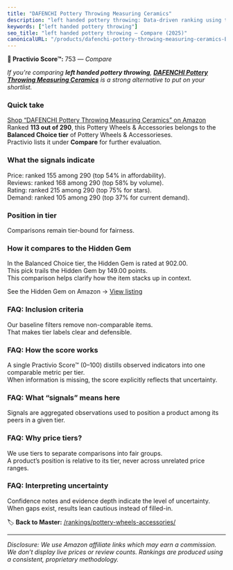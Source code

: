 ```yaml
---
title: "DAFENCHI Pottery Throwing Measuring Ceramics"
description: "left handed pottery throwing: Data-driven ranking using the Practivio Score™. Positioned by quality, value, demand, findability, momentum."
keywords: ["left handed pottery throwing"]
seo_title: "left handed pottery throwing — Compare (2025)"
canonicalURL: "/products/dafenchi-pottery-throwing-measuring-ceramics-B0CNZ1KWB9/"
---
```


**🛒 Practivio Score™:** 753 — _Compare_


*If you're comparing **left handed pottery throwing**, **[DAFENCHI Pottery Throwing Measuring Ceramics](https://www.amazon.com/dp/B0CNZ1KWB9?tag=practivio-20)** is a strong alternative to put on your shortlist.*
### Quick take
[Shop “DAFENCHI Pottery Throwing Measuring Ceramics” on Amazon](https://www.amazon.com/dp/B0CNZ1KWB9?tag=practivio-20)
Ranked **113 out of 290**, this Pottery Wheels & Accessories belongs to the **Balanced Choice tier** of Pottery Wheels & Accessorieses.  
Practivio lists it under **Compare** for further evaluation.

### What the signals indicate
Price: ranked 155 among 290 (top 54% in affordability).  
Reviews: ranked 168 among 290 (top 58% by volume).  
Rating: ranked 215 among 290 (top 75% for stars).  
Demand: ranked 105 among 290 (top 37% for current demand).

### Position in tier
Comparisons remain tier-bound for fairness.

### How it compares to the Hidden Gem
In the Balanced Choice tier, the Hidden Gem is rated at 902.00.  
This pick trails the Hidden Gem by 149.00 points.  
This comparison helps clarify how the item stacks up in context.  

See the Hidden Gem on Amazon → [View listing](https://www.amazon.com/dp/B07N64DQ9J?tag=practivio-20)

### FAQ: Inclusion criteria
Our baseline filters remove non-comparable items.  
That makes tier labels clear and defensible.

### FAQ: How the score works
A single Practivio Score™ (0–100) distills observed indicators into one comparable metric per tier.  
When information is missing, the score explicitly reflects that uncertainty.

### FAQ: What “signals” means here
Signals are aggregated observations used to position a product among its peers in a given tier.

### FAQ: Why price tiers?
We use tiers to separate comparisons into fair groups.  
A product’s position is relative to its tier, never across unrelated price ranges.

### FAQ: Interpreting uncertainty
Confidence notes and evidence depth indicate the level of uncertainty.  
When gaps exist, results lean cautious instead of filled-in.

<!-- Missing template for Compare/CompareWithinPriceClass -->


🏷️ **Back to Master:** [/rankings/pottery-wheels-accessories/](/rankings/pottery-wheels-accessories/)

---
_Disclosure: We use Amazon affiliate links which may earn a commission. We don’t display live prices or review counts. Rankings are produced using a consistent, proprietary methodology._
